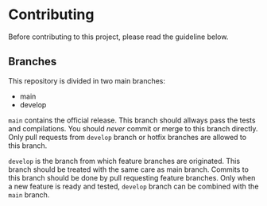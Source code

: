 # Contributing
Before contributing to this project, please read the guideline below.
## Branches
This repository is divided in two main branches:

* main
* develop

`main` contains the official release. This branch should allways pass the tests and compilations. You should *never* commit or merge to this branch directly. Only pull requests from `develop` branch or hotfix branches are allowed to this branch.

`develop` is the branch from which feature branches are originated. This branch should be treated with the same care as main branch. Commits to this branch should be done by pull requesting feature branches. Only when a new feature is ready and tested, `develop` branch can be combined with the `main` branch.

